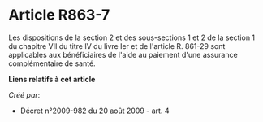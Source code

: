 # Article R863-7

Les dispositions de la section 2 et des sous-sections 1 et 2 de la section 1 du chapitre VII du titre IV du livre Ier et de
l'article R. 861-29 sont applicables aux bénéficiaires de l'aide au paiement d'une assurance complémentaire de santé.

**Liens relatifs à cet article**

_Créé par_:

  - Décret n°2009-982 du 20 août 2009 - art. 4
